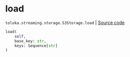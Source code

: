 # load
`toloka.streaming.storage.S3Storage.load` | [Source code](https://github.com/Toloka/toloka-kit/blob/v1.1.2/src/streaming/storage.py#L224)

```python
load(
    self,
    base_key: str,
    keys: Sequence[str]
)
```


